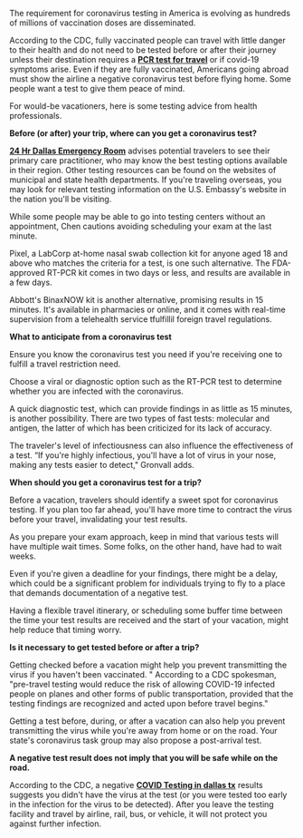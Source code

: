 <p><span style="font-weight: 400;">The requirement for coronavirus testing in America is evolving as hundreds of millions of vaccination doses are disseminated.</span></p>
<p><span style="font-weight: 400;">According to the CDC, fully vaccinated people can travel with little danger to their health and do not need to be tested before or after their journey unless their destination requires a </span><a class="inline_disabled" href="https://erofdallastx.com/covid-pcr-test-dallas-texas/" target="_blank" rel="noopener noreferrer"><strong>PCR test for travel</strong></a><span style="font-weight: 400;"> or if covid-19 symptoms arise. Even if they are fully vaccinated, Americans going abroad must show the airline a negative coronavirus test before flying home. Some people want a test to give them peace of mind.</span></p>
<p><span style="font-weight: 400;">For would-be vacationers, here is some testing advice from health professionals.</span></p>
<p><strong>Before (or after) your trip, where can you get a coronavirus test?</strong></p>
<p><span style="font-weight: 400;"><a class="inline_disabled" href="https://erofdallastx.com/" target="_blank" rel="noopener noreferrer"><strong>24 Hr Dallas Emergency Room</strong></a> advises potential travelers to see their primary care practitioner, who may know the best testing options available in their region. Other testing resources can be found on the websites of municipal and state health departments. If you're traveling overseas, you may look for relevant testing information on the U.S. Embassy's website in the nation you'll be visiting.</span></p>
<p><span style="font-weight: 400;">While some people may be able to go into testing centers without an appointment, Chen cautions avoiding scheduling your exam at the last minute.</span></p>
<p><span style="font-weight: 400;">Pixel, a LabCorp at-home nasal swab collection kit for anyone aged 18 and above who matches the criteria for a test, is one such alternative. The FDA-approved RT-PCR kit comes in two days or less, and results are available in a few days.</span></p>
<p><span style="font-weight: 400;">Abbott's BinaxNOW kit is another alternative, promising results in 15 minutes. It's available in pharmacies or online, and it comes with real-time supervision from a telehealth service tfulfillil foreign travel regulations.</span></p>
<p><strong>What to anticipate from a coronavirus test</strong></p>
<p><span style="font-weight: 400;">Ensure you know the coronavirus test you need if you're receiving one to fulfill a travel restriction need.&nbsp;</span></p>
<p><span style="font-weight: 400;">Choose a viral or diagnostic option such as the RT-PCR test to determine whether you are infected with the coronavirus.&nbsp;</span></p>
<p><span style="font-weight: 400;">A quick diagnostic test, which can provide findings in as little as 15 minutes, is another possibility. There are two types of fast tests: molecular and antigen, the latter of which has been criticized for its lack of accuracy.</span></p>
<p><span style="font-weight: 400;">The traveler's level of infectiousness can also influence the effectiveness of a test. &ldquo;If you're highly infectious, you'll have a lot of virus in your nose, making any tests easier to detect," Gronvall adds.</span></p>
<p><strong>When should you get a coronavirus test for a trip?</strong></p>
<p><span style="font-weight: 400;">Before a vacation, travelers should identify a sweet spot for coronavirus testing. If you plan too far ahead, you'll have more time to contract the virus before your travel, invalidating your test results.&nbsp;</span></p>
<p><span style="font-weight: 400;">As you prepare your exam approach, keep in mind that various tests will have multiple wait times. Some folks, on the other hand, have had to wait weeks.</span></p>
<p><span style="font-weight: 400;">Even if you're given a deadline for your findings, there might be a delay, which could be a significant problem for individuals trying to fly to a place that demands documentation of a negative test.</span></p>
<p><span style="font-weight: 400;">Having a flexible travel itinerary, or scheduling some buffer time between the time your test results are received and the start of your vacation, might help reduce that timing worry.</span></p>
<p><strong>Is it necessary to get tested before or after a trip?</strong></p>
<p><span style="font-weight: 400;">Getting checked before a vacation might help you prevent transmitting the virus if you haven't been vaccinated. " According to a CDC spokesman, "pre-travel testing would reduce the risk of allowing COVID-19 infected people on planes and other forms of public transportation, provided that the testing findings are recognized and acted upon before travel begins."</span></p>
<p><span style="font-weight: 400;">Getting a test before, during, or after a vacation can also help you prevent transmitting the virus while you're away from home or on the road. Your state's coronavirus task group may also propose a post-arrival test.</span></p>
<p><strong>A negative test result does not imply that you will be safe while on the road.</strong></p>
<p><span style="font-weight: 400;">According to the CDC, a negative <strong><a class="inline_disabled" href="https://erofdallastx.com/covid-pcr-test-dallas-texas/" target="_blank" rel="noopener noreferrer">COVID Testing in dallas tx</a></strong></span><span style="font-weight: 400;">&nbsp;results suggests you didn't have the virus at the test (or you were tested too early in the infection for the virus to be detected). After you leave the testing facility and travel by airline, rail, bus, or vehicle, it will not protect you against further infection.</span></p>
